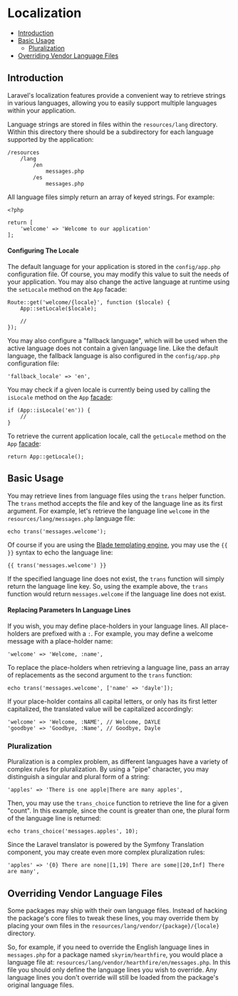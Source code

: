 # Localization

- [Introduction](#introduction)
- [Basic Usage](#basic-usage)
    - [Pluralization](#pluralization)
- [Overriding Vendor Language Files](#overriding-vendor-language-files)

<a name="introduction"></a>
## Introduction

Laravel's localization features provide a convenient way to retrieve strings in various languages, allowing you to easily support multiple languages within your application.

Language strings are stored in files within the `resources/lang` directory. Within this directory there should be a subdirectory for each language supported by the application:

    /resources
        /lang
            /en
                messages.php
            /es
                messages.php

All language files simply return an array of keyed strings. For example:

    <?php

    return [
        'welcome' => 'Welcome to our application'
    ];

#### Configuring The Locale

The default language for your application is stored in the `config/app.php` configuration file. Of course, you may modify this value to suit the needs of your application. You may also change the active language at runtime using the `setLocale` method on the `App` facade:

    Route::get('welcome/{locale}', function ($locale) {
        App::setLocale($locale);

        //
    });

You may also configure a "fallback language", which will be used when the active language does not contain a given language line. Like the default language, the fallback language is also configured in the `config/app.php` configuration file:

    'fallback_locale' => 'en',

You may check if a given locale is currently being used by calling the `isLocale` method on the `App` [facade](/docs/{{version}}/facades):

    if (App::isLocale('en')) {
        //
    }

To retrieve the current application locale, call the `getLocale` method on the `App` [facade](/docs/{{version}}/facades):

    return App::getLocale();

<a name="basic-usage"></a>
## Basic Usage

You may retrieve lines from language files using the `trans` helper function. The `trans` method accepts the file and key of the language line as its first argument. For example, let's retrieve the language line `welcome` in the `resources/lang/messages.php` language file:

    echo trans('messages.welcome');

Of course if you are using the [Blade templating engine](/docs/{{version}}/blade), you may use the `{{ }}` syntax to echo the language line:

    {{ trans('messages.welcome') }}

If the specified language line does not exist, the `trans` function will simply return the language line key. So, using the example above, the `trans` function would return `messages.welcome` if the language line does not exist.

#### Replacing Parameters In Language Lines

If you wish, you may define place-holders in your language lines. All place-holders are prefixed with a `:`. For example, you may define a welcome message with a place-holder name:

    'welcome' => 'Welcome, :name',

To replace the place-holders when retrieving a language line, pass an array of replacements as the second argument to the `trans` function:

    echo trans('messages.welcome', ['name' => 'dayle']);

If your place-holder contains all capital letters, or only has its first letter capitalized, the translated value will be capitalized accordingly:

    'welcome' => 'Welcome, :NAME', // Welcome, DAYLE
    'goodbye' => 'Goodbye, :Name', // Goodbye, Dayle


<a name="pluralization"></a>
### Pluralization

Pluralization is a complex problem, as different languages have a variety of complex rules for pluralization. By using a "pipe" character, you may distinguish a singular and plural form of a string:

    'apples' => 'There is one apple|There are many apples',

Then, you may use the `trans_choice` function to retrieve the line for a given "count". In this example, since the count is greater than one, the plural form of the language line is returned:

    echo trans_choice('messages.apples', 10);

Since the Laravel translator is powered by the Symfony Translation component, you may create even more complex pluralization rules:

    'apples' => '{0} There are none|[1,19] There are some|[20,Inf] There are many',

<a name="overriding-vendor-language-files"></a>
## Overriding Vendor Language Files

Some packages may ship with their own language files. Instead of hacking the package's core files to tweak these lines, you may override them by placing your own files in the `resources/lang/vendor/{package}/{locale}` directory.

So, for example, if you need to override the English language lines in `messages.php` for a package named `skyrim/hearthfire`, you would place a language file at: `resources/lang/vendor/hearthfire/en/messages.php`. In this file you should only define the language lines you wish to override. Any language lines you don't override will still be loaded from the package's original language files.
